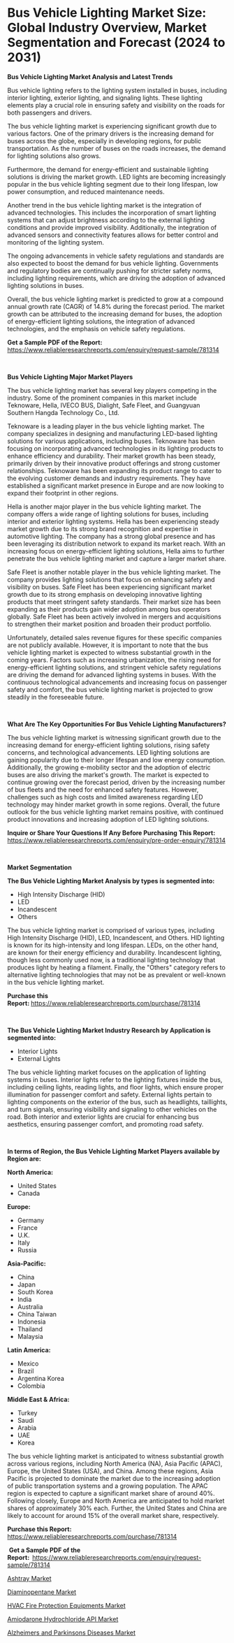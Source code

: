 <p><h1>Bus Vehicle Lighting Market Size: Global Industry Overview, Market Segmentation and Forecast (2024 to 2031)</h1></p><p><strong>Bus Vehicle Lighting Market Analysis and Latest Trends</strong></p>
<p><p>Bus vehicle lighting refers to the lighting system installed in buses, including interior lighting, exterior lighting, and signaling lights. These lighting elements play a crucial role in ensuring safety and visibility on the roads for both passengers and drivers.</p><p>The bus vehicle lighting market is experiencing significant growth due to various factors. One of the primary drivers is the increasing demand for buses across the globe, especially in developing regions, for public transportation. As the number of buses on the roads increases, the demand for lighting solutions also grows.</p><p>Furthermore, the demand for energy-efficient and sustainable lighting solutions is driving the market growth. LED lights are becoming increasingly popular in the bus vehicle lighting segment due to their long lifespan, low power consumption, and reduced maintenance needs.</p><p>Another trend in the bus vehicle lighting market is the integration of advanced technologies. This includes the incorporation of smart lighting systems that can adjust brightness according to the external lighting conditions and provide improved visibility. Additionally, the integration of advanced sensors and connectivity features allows for better control and monitoring of the lighting system.</p><p>The ongoing advancements in vehicle safety regulations and standards are also expected to boost the demand for bus vehicle lighting. Governments and regulatory bodies are continually pushing for stricter safety norms, including lighting requirements, which are driving the adoption of advanced lighting solutions in buses.</p><p>Overall, the bus vehicle lighting market is predicted to grow at a compound annual growth rate (CAGR) of 14.8% during the forecast period. The market growth can be attributed to the increasing demand for buses, the adoption of energy-efficient lighting solutions, the integration of advanced technologies, and the emphasis on vehicle safety regulations.</p></p>
<p><strong>Get a Sample PDF of the Report:&nbsp;</strong> <a href="https://www.reliableresearchreports.com/enquiry/request-sample/781314">https://www.reliableresearchreports.com/enquiry/request-sample/781314</a></p>
<p>&nbsp;</p>
<p><strong>Bus Vehicle Lighting Major Market Players</strong></p>
<p><p>The bus vehicle lighting market has several key players competing in the industry. Some of the prominent companies in this market include Teknoware, Hella, IVECO BUS, Dialight, Safe Fleet, and Guangyuan Southern Hangda Technology Co., Ltd.</p><p>Teknoware is a leading player in the bus vehicle lighting market. The company specializes in designing and manufacturing LED-based lighting solutions for various applications, including buses. Teknoware has been focusing on incorporating advanced technologies in its lighting products to enhance efficiency and durability. Their market growth has been steady, primarily driven by their innovative product offerings and strong customer relationships. Teknoware has been expanding its product range to cater to the evolving customer demands and industry requirements. They have established a significant market presence in Europe and are now looking to expand their footprint in other regions.</p><p>Hella is another major player in the bus vehicle lighting market. The company offers a wide range of lighting solutions for buses, including interior and exterior lighting systems. Hella has been experiencing steady market growth due to its strong brand recognition and expertise in automotive lighting. The company has a strong global presence and has been leveraging its distribution network to expand its market reach. With an increasing focus on energy-efficient lighting solutions, Hella aims to further penetrate the bus vehicle lighting market and capture a larger market share.</p><p>Safe Fleet is another notable player in the bus vehicle lighting market. The company provides lighting solutions that focus on enhancing safety and visibility on buses. Safe Fleet has been experiencing significant market growth due to its strong emphasis on developing innovative lighting products that meet stringent safety standards. Their market size has been expanding as their products gain wider adoption among bus operators globally. Safe Fleet has been actively involved in mergers and acquisitions to strengthen their market position and broaden their product portfolio.</p><p>Unfortunately, detailed sales revenue figures for these specific companies are not publicly available. However, it is important to note that the bus vehicle lighting market is expected to witness substantial growth in the coming years. Factors such as increasing urbanization, the rising need for energy-efficient lighting solutions, and stringent vehicle safety regulations are driving the demand for advanced lighting systems in buses. With the continuous technological advancements and increasing focus on passenger safety and comfort, the bus vehicle lighting market is projected to grow steadily in the foreseeable future.</p></p>
<p>&nbsp;</p>
<p><strong>What Are The Key Opportunities For Bus Vehicle Lighting Manufacturers?</strong></p>
<p><p>The bus vehicle lighting market is witnessing significant growth due to the increasing demand for energy-efficient lighting solutions, rising safety concerns, and technological advancements. LED lighting solutions are gaining popularity due to their longer lifespan and low energy consumption. Additionally, the growing e-mobility sector and the adoption of electric buses are also driving the market's growth. The market is expected to continue growing over the forecast period, driven by the increasing number of bus fleets and the need for enhanced safety features. However, challenges such as high costs and limited awareness regarding LED technology may hinder market growth in some regions. Overall, the future outlook for the bus vehicle lighting market remains positive, with continued product innovations and increasing adoption of LED lighting solutions.</p></p>
<p><strong>Inquire or Share Your Questions If Any Before Purchasing This Report:</strong> <a href="https://www.reliableresearchreports.com/enquiry/pre-order-enquiry/781314">https://www.reliableresearchreports.com/enquiry/pre-order-enquiry/781314</a></p>
<p>&nbsp;</p>
<p><strong>Market Segmentation</strong></p>
<p><strong>The Bus Vehicle Lighting Market Analysis by types is segmented into:</strong></p>
<p><ul><li>High Intensity Discharge (HID)</li><li>LED</li><li>Incandescent</li><li>Others</li></ul></p>
<p><p>The bus vehicle lighting market is comprised of various types, including High Intensity Discharge (HID), LED, Incandescent, and Others. HID lighting is known for its high-intensity and long lifespan. LEDs, on the other hand, are known for their energy efficiency and durability. Incandescent lighting, though less commonly used now, is a traditional lighting technology that produces light by heating a filament. Finally, the "Others" category refers to alternative lighting technologies that may not be as prevalent or well-known in the bus vehicle lighting market.</p></p>
<p><strong>Purchase this Report:&nbsp;</strong><a href="https://www.reliableresearchreports.com/purchase/781314">https://www.reliableresearchreports.com/purchase/781314</a></p>
<p>&nbsp;</p>
<p><strong>The Bus Vehicle Lighting Market Industry Research by Application is segmented into:</strong></p>
<p><ul><li>Interior Lights</li><li>External Lights</li></ul></p>
<p><p>The bus vehicle lighting market focuses on the application of lighting systems in buses. Interior lights refer to the lighting fixtures inside the bus, including ceiling lights, reading lights, and floor lights, which ensure proper illumination for passenger comfort and safety. External lights pertain to lighting components on the exterior of the bus, such as headlights, taillights, and turn signals, ensuring visibility and signaling to other vehicles on the road. Both interior and exterior lights are crucial for enhancing bus aesthetics, ensuring passenger comfort, and promoting road safety.</p></p>
<p>&nbsp;</p>
<p><strong>In terms of Region, the Bus Vehicle Lighting Market Players available by Region are:</strong></p>
<p>
    <p> <strong> North America: </strong>
        <ul>
            <li>United States</li>
            <li>Canada</li>
        </ul>
        </p> 
    <p> <strong> Europe: </strong>
        <ul>
            <li>Germany</li>
            <li>France</li>
            <li>U.K.</li>
            <li>Italy</li>
            <li>Russia</li>
        </ul>
        </p> 
    <p> <strong> Asia-Pacific: </strong>
        <ul>
            <li>China</li>
            <li>Japan</li>
            <li>South Korea</li>
            <li>India</li>
            <li>Australia</li>
            <li>China Taiwan</li>
            <li>Indonesia</li>
            <li>Thailand</li>
            <li>Malaysia</li>
        </ul>
        </p> 
    <p> <strong> Latin America: </strong>
        <ul>
            <li>Mexico</li>
            <li>Brazil</li>
            <li>Argentina Korea</li>
            <li>Colombia</li>
        </ul>
        </p> 
    <p> <strong> Middle East & Africa: </strong>
        <ul>
            <li>Turkey</li>
            <li>Saudi</li>
            <li>Arabia</li>
            <li>UAE</li>
            <li>Korea</li>
        </ul>
    </p>
    </p>
<p><p>The bus vehicle lighting market is anticipated to witness substantial growth across various regions, including North America (NA), Asia Pacific (APAC), Europe, the United States (USA), and China. Among these regions, Asia Pacific is projected to dominate the market due to the increasing adoption of public transportation systems and a growing population. The APAC region is expected to capture a significant market share of around 40%. Following closely, Europe and North America are anticipated to hold market shares of approximately 30% each. Further, the United States and China are likely to account for around 15% of the overall market share, respectively.</p></p>
<p><strong>Purchase this Report: </strong><a href="https://www.reliableresearchreports.com/purchase/781314">https://www.reliableresearchreports.com/purchase/781314</a></p>
<p>&nbsp;<strong>Get a Sample PDF of the Report:&nbsp;&nbsp;</strong><a href="https://www.reliableresearchreports.com/enquiry/request-sample/781314">https://www.reliableresearchreports.com/enquiry/request-sample/781314</a></p>
<p><strong></strong></p>
<p><p><a href="https://www.linkedin.com/pulse/ashtray-market-research-report-unlocks-analysis-financial-now1c?trackingId=E30jUvDCQWqO5W1xUmdBRQ%3D%3D">Ashtray Market</a></p><p><a href="https://www.linkedin.com/pulse/diaminopentane-market-size-share-amp-trends-analysis-report-bn9pc?trackingId=MOpNK0ziTxe0KoEnCewEtg%3D%3D">Diaminopentane Market</a></p><p><a href="https://medium.com/@krish.reportprime/hvac-fire-protection-equipments-market-analysis-and-sze-forecasted-for-period-from-2024-to-2031-4287ab5c1c1c">HVAC Fire Protection Equipments Market</a></p><p><a href="https://medium.com/p/d726ef6b38e0/edit">Amiodarone Hydrochloride API Market</a></p><p><a href="https://github.com/yemakinde/Market-Research-Report-List-1/blob/main/alzheimers-and-parkinsons-diseases-market.md">Alzheimers and Parkinsons Diseases Market</a></p></p>